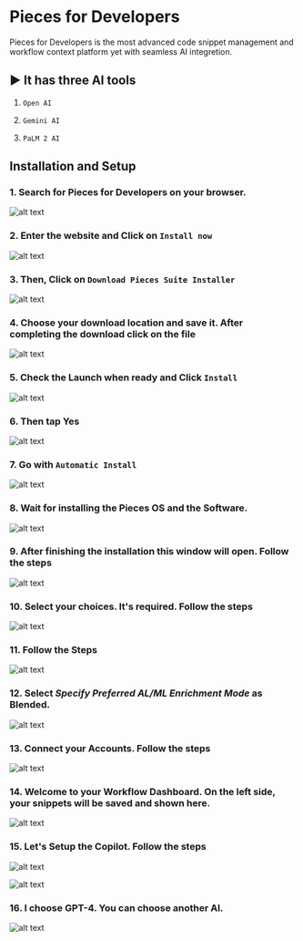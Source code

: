 # Pieces for Developers

Pieces for Developers is the most advanced code snippet management and workflow context platform yet with seamless AI integretion.

## ▶ It has three AI tools

1. `Open AI`

2. `Gemini AI`
3. `PaLM 2 AI`

## Installation and Setup

### 1. Search for **Pieces for Developers** on your browser.

![alt text](</Screenshot(41).png>)

### 2. Enter the website and Click on `Install now`

![alt text](</Screenshot (42).png>)

### 3. Then, Click on `Download Pieces Suite Installer`

![alt text](</Screenshot (43).png>)

### 4. Choose your download location and save it. After completing the download click on the file

![alt text](</Screenshot (44).png>)

### 5. Check the **Launch when ready** and Click `Install`

![alt text](</Screenshot (45).png>)

### 6. Then tap **Yes**

![alt text](</Screenshot (46).png>)

### 7. Go with `Automatic Install`

![alt text](</Screenshot (47).png>)

### 8. Wait for installing the Pieces OS and the Software.

![alt text](</Screenshot (48).png>)

### 9. After finishing the installation this window will open. Follow the steps

![alt text](</Screenshot (49).png>)

### 10. Select your choices. It's required. Follow the steps

![alt text](</Screenshot (50).png>)

### 11. Follow the Steps

![alt text](</Screenshot (51).png>)

### 12. Select ***Specify Preferred AL/ML Enrichment Mode*** as **Blended**.

![alt text](</Screenshot (53).png>)

### 13. Connect your Accounts. Follow the steps

![alt text](</Screenshot (54).png>)

### 14. Welcome to your Workflow Dashboard. On the left side, your snippets will be saved and shown here.

![alt text](</Screenshot (55).png>)

### 15. Let's Setup the Copilot. Follow the steps

![alt text](</Screenshot (56).png>)

![alt text](</Screenshot (57).png>)

### 16. I choose GPT-4. You can choose another AI.

![alt text](</Screenshot (58).png>)
